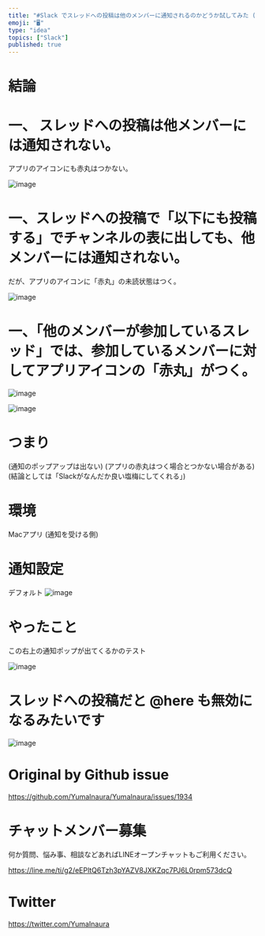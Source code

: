 ```yaml
---
title: "#Slack でスレッドへの投稿は他のメンバーに通知されるのかどうか試してみた ( Mac アプリ )"
emoji: "🖥"
type: "idea"
topics: ["Slack"]
published: true
---
```


# 結論

# 一、 スレッドへの投稿は他メンバーには通知されない。

アプリのアイコンにも赤丸はつかない。

![image](https://user-images.githubusercontent.com/13635059/57993024-243a8500-7af2-11e9-818b-319ab46057f4.png)

# 一、スレッドへの投稿で「以下にも投稿する」でチャンネルの表に出しても、他メンバーには通知されない。

だが、アプリのアイコンに「赤丸」の未読状態はつく。

![image](https://user-images.githubusercontent.com/13635059/57992727-ba6dab80-7af0-11e9-9097-a1646f1d930c.png)

# 一、「他のメンバーが参加しているスレッド」では、参加しているメンバーに対してアプリアイコンの「赤丸」がつく。

![image](https://user-images.githubusercontent.com/13635059/57993035-35839180-7af2-11e9-8d87-e0a3617121ff.png)

![image](https://user-images.githubusercontent.com/13635059/57993077-6bc11100-7af2-11e9-9b55-d3c6a2f586b3.png)


# つまり

(通知のポップアップは出ない)
(アプリの赤丸はつく場合とつかない場合がある)
(結論としては「Slackがなんだか良い塩梅にしてくれる」)




# 環境

Macアプリ (通知を受ける側)

# 通知設定

デフォルト
![image](https://user-images.githubusercontent.com/13635059/57992326-6eba0280-7aee-11e9-99c8-74e9e735346c.png)


# やったこと

この右上の通知ポップが出てくるかのテスト

![image](https://user-images.githubusercontent.com/13635059/57992396-dc662e80-7aee-11e9-9a87-aa16bb286d96.png)


# スレッドへの投稿だと @here も無効になるみたいです

![image](https://user-images.githubusercontent.com/13635059/57992517-8b0a6f00-7aef-11e9-8d07-91bbb2f3a1d7.png)


# Original by Github issue

https://github.com/YumaInaura/YumaInaura/issues/1934








<!-- Update From Qiita API -->

# チャットメンバー募集


何か質問、悩み事、相談などあればLINEオープンチャットもご利用ください。

https://line.me/ti/g2/eEPltQ6Tzh3pYAZV8JXKZqc7PJ6L0rpm573dcQ





# Twitter


https://twitter.com/YumaInaura


<!-- Update From Qiita API -->


